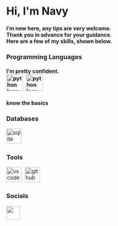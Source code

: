 Hi, I'm Navy
========================
<h4> I’m new here, any tips are very welcome.
<br>
Thank you in advance for your guidance.
<br>
Here are a few of my skills, shown below.


### Programming Languages

<h4> I’m pretty confident.
  
<div align="left">
  <a href="https://www.python.org/" target="_blank" rel="noreferrer"><img src="https://skillicons.dev/icons?i=python" height="44" alt="python logo" /></a>
  <img width="1" />  
  <a href="[https://pypi.org/project/PyQt6/](https://doc.qt.io/qt-6/stylesheet-syntax.html)" target="_blank" rel="noreferrer"><img src="https://skillicons.dev/icons?i=python" height="44" alt="python logo" /></a>
  <img width="1" />  
</div>
  
<h4> know the basics

### Databases
<div align="left">
  <a href="https://www.sqlite.org/" target="_blank" rel="noreferrer"><img src="https://skillicons.dev/icons?i=sqlite" height="40" alt="sqlite logo" /></a>
  <img width="1" />
</div>

### Tools
<div align="left">
  <a href="https://code.visualstudio.com/" target="_blank" rel="noreferrer"><img src="https://skillicons.dev/icons?i=vscode" height="40" alt="vscode logo" /></a>
  <img width="1" />
  <a href="https://github.com/" target="_blank" rel="noreferrer"><img src="https://skillicons.dev/icons?i=github" height="40" alt="github logo" /></a>
  <img width="1" />
</div>

### Socials
<p align="left">
  <a href="https://github.com/wangrinnakrub" target="_blank" rel="noreferrer"><img src="https://skillicons.dev/icons?i=github" width="36" height="36" /></a>
</p>

